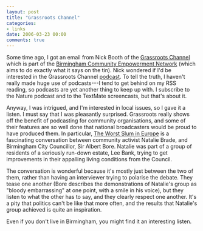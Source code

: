 ```yaml
---
layout: post
title: "Grassroots Channel"
categories:
- links
date: 2006-03-23 00:00
comments: true
---
```


<p>Some time ago, I got an email from Nick Booth of the <a href="http://www.bcen.net/page.php?identity=podcast&amp;sitemap_id=333">Grassroots Channel</a> which is part of the <a href="http://www.bcen.net/">Birmingham Community Empowerment Network</a> (which aims to do exactly what it says on the tin). Nick wondered if I'd be interested in the Grassroots Channel <a href="http://phobos.apple.com/WebObjects/MZStore.woa/wa/viewPodcast?id=82868503" title="Subscribe to the podcast in iTunes">podcast</a>. To tell the truth, I haven't really made huge use of podcasts---I tend to get behind on my RSS reading, so podcasts are yet another thing to keep up with. I subscribe to the Nature podcast and to the TextMate screencasts, but that's about it.</p>

<p>Anyway, I was intrigued, and I'm interested in local issues, so I gave it a listen. I must say that I was pleasantly surprised. Grassroots really shows off the benefit of podcasting for community organisations, and some of their features are so well done that national broadcasters would be proud to have produced them. In particular, <a href="http://www.podnosh.com/podnosh_programmes.php?ID=21">The Worst Slum in Europe</a> is a fascinating conversation between community activist Natalie Brade, and Birmingham City Councillor, Sir Albert Bore. Natalie was part of a group of residents of a seriously run-down estate, Lee Bank, trying to get improvements in their appalling living conditions from the Council.</p>

<p>The conversation is wonderful because it's mostly just between the two of them, rather than having an interviewer trying to polarise the debate. They tease one another (Bore describes the demonstrations of Natalie's group as "bloody embarrassing" at one point, with a smile in his voice), but they listen to what the other has to say, and they clearly respect one another. It's a pity that politics can't be like that more often, and the results that Natalie's group achieved is quite an inspiration.</p>

<p>Even if you don't live in Birmingham, you might find it an interesting listen.  </p>



